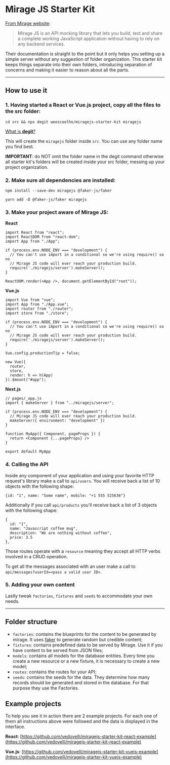 # Mirage JS Starter Kit

[From Mirage website](https://miragejs.com/):

> Mirage JS is an API mocking library that lets you build, test and share a complete working JavaScript application without having to rely on any backend services.

Their documentation is straight to the point but it only helps you setting up a simple server without any suggestion of folder organization. This starter kit keeps things separate into their own folders, introducing separation of concerns and making it easier to reason about all the parts.

---

## How to use it

### 1. Having started a React or Vue.js project, copy all the files to the src folder:

```
cd src && npx degit weescoelho/miragejs-starter-kit miragejs
```

[What is **degit**?](https://github.com/Rich-Harris/degit#readme)

This will create the `miragejs` folder inside `src`. You can use any folder name you find best.

**IMPORTANT**: do NOT omit the folder name in the degit command otherwise all starter kit's folders will be created inside your src folder, messing up your project organization.

### 2. Make sure all dependencies are installed:

```
npm install --save-dev miragejs @faker-js/faker

yarn add -D @faker-js/faker miragejs
```

### 3. Make your project aware of Mirage JS:

**React**

```
import React from "react";
import ReactDOM from "react-dom";
import App from "./App";

if (process.env.NODE_ENV === "development") {
  // You can't use import in a conditional so we're using require() so no
  // Mirage JS code will ever reach your production build.
  require('./miragejs/server').makeServer();
}

ReactDOM.render(<App />, document.getElementById("root"));
```

**Vue.js**

```
import Vue from "vue";
import App from "./App.vue";
import router from "./router";
import store from "./store";

if (process.env.NODE_ENV === "development") {
  // You can't use import in a conditional so we're using require() so no
  // Mirage JS code will ever reach your production build.
  require('./miragejs/server').makeServer();
}

Vue.config.productionTip = false;

new Vue({
  router,
  store,
  render: h => h(App)
}).$mount("#app");
```

**Next.js**

```
// pages/_app.js
import { makeServer } from "../miragejs/server";

if (process.env.NODE_ENV === "development") {
  // Mirage JS code will ever reach your production build.
  makeServer({ environment: "development" })
}

function MyApp({ Component, pageProps }) {
  return <Component {...pageProps} />
}

export default MyApp
```

### 4. Calling the API

Inside any component of your application and using your favorite HTTP request's library make a call to `api/users`. You will receive back a list of 10 objects with the following shape:

```
{id: "1", name: "Some name", mobile: "+1 555 525636"}
```

Additionally if you call `api/products` you'll receive back a list of 3 objects with the following shape:

```
{
  id: "1",
  name: "Javascript coffee mug",
  description: "We are nothing without coffee",
  price: 3.5
},
```

Those routes operate with a `resource` meaning they accept all HTTP verbs involved in a CRUD operation.

To get all the messages associated with an user make a call to `api/messages?userId=<pass a valid user ID>`.

### 5. Adding your own content

Lastly tweak `factories`, `fixtures` and `seeds` to accommodate your own needs.

---

## Folder structure

- `factories`: contains the blueprints for the content to be generated by mirage. It uses [faker](https://github.com/Marak/Faker.js#readme) to generate random but credible content;
- `fixtures`: contains predefined data to be served by Mirage. Use it if you have content to be served from JSON files;
- `models`: contains all models for the database entities. Every time you create a new resource or a new fixture, it is necessary to create a new model;
- `routes`: contains the routes for your API;
- `seeds`: contains the seeds for the data. They determine how many records should be generated and stored in the database. For that purpose they use the Factories.

## Example projects

To help you see it in action there are 2 example projects. For each one of them all instructions above were followed and the data is displayed in the interface.

**React**: [https://github.com/vedovelli/miragejs-starter-kit-react-example](https://github.com/vedovelli/miragejs-starter-kit-react-example)

**Vue.js**: [https://github.com/vedovelli/miragejs-starter-kit-vuejs-example](https://github.com/vedovelli/miragejs-starter-kit-vuejs-example)
